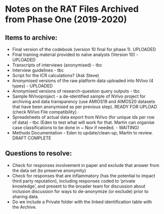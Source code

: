 # Notes on the RAT Files Archived from Phase One (2019-2020)

## Items to archive:
- Final version of the codebook (version 10 final for phase 1). UPLOADED
- Final training material provided to naïve analysts (Version 10) - UPLOADED
- Transcripts of interviews (anonymised) - tbc 
- Interview guidelines - tbc
- Script for the ICR calculations? (Ask Steve)
- Anonymised versions of the raw platform data uploaded into NVivo (4 types) - UPLOADED
- Anonymised versions of research-question query outputs - tbc
-	Sample NVivoproject - a de-identified sample of NVivo project for archiving and data transparency
(use AMIOS19 and AIMOS20 datasets that have been anonymised as per previous step). READY FOR UPLOAD (check NVivo File compatibility).
-	Spreadsheets of actual data export from NVivo (for unique ids per row of data) - tbc
(Eden to test what will work for that. Martin can organise case classifications to be done in ~ Nov if needed. - WAITING)
-	Methods Documentation - Eden to update/clean-up, Martin to review. DRAFT COMPLETE

## Questions to resolve:
- Check for responses involvement in paper and exclude that answer from the data set (to preserve anonymity)
- Check for responses that are inflammatory (has the potential to impact third party reputation),
including responses coded to ‘private knowledge’, and present to the broader team for discussion
about inclusion discussion for ways to de-anonymize (or exclude) prior to sharing data.
- Do we include a Private folder with the linked identification table with the Archive. 
